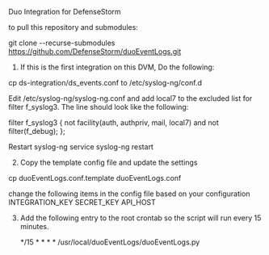 Duo Integration for DefenseStorm

to pull this repository and submodules:

git clone --recurse-submodules https://github.com/DefenseStorm/duoEventLogs.git

1. If this is the first integration on this DVM, Do the following:

  cp ds-integration/ds_events.conf to /etc/syslog-ng/conf.d

  Edit /etc/syslog-ng/syslog-ng.conf and add local7 to the excluded list for filter f_syslog3.  The line should look like the following:

  filter f_syslog3 { not facility(auth, authpriv, mail, local7) and not filter(f_debug); };

  Restart syslog-ng
    service syslog-ng restart

2. Copy the template config file and update the settings

  cp duoEventLogs.conf.template duoEventLogs.conf

  change the following items in the config file based on your configuration
      INTEGRATION_KEY
      SECRET_KEY
      API_HOST

3. Add the following entry to the root crontab so the script will run every
   15 minutes.

   */15 * * * * /usr/local/duoEventLogs/duoEventLogs.py
